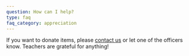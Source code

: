 ```yaml
---
question: How can I help?
type: faq
faq_category: appreciation
---
```

If you want to donate items, please [contact us](/forms/contactus) or let one of the officers know. Teachers are grateful for anything!